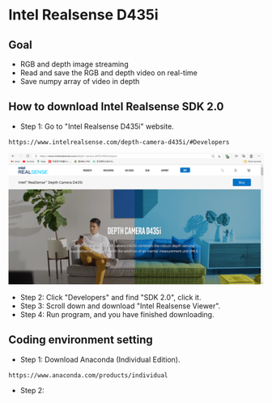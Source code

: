 # Intel Realsense D435i
## Goal
* RGB and depth image streaming
* Read and save the RGB and depth video on real-time
* Save numpy array of video in depth

##  How to download Intel Realsense SDK 2.0
* Step 1: Go to "Intel Realsense D435i" website.
```
https://www.intelrealsense.com/depth-camera-d435i/#Developers
```
![](https://github.com/SHENJIEKOH/intel-realsense/blob/main/IntelRealsense.PNG)
* Step 2: Click "Developers" and find "SDK 2.0", click it.
* Step 3: Scroll down and download "Intel Realsense Viewer".
* Step 4: Run program, and you have finished downloading.

## Coding environment setting
* Step 1: Download Anaconda (Individual Edition).
```
https://www.anaconda.com/products/individual
```
* Step 2: 
